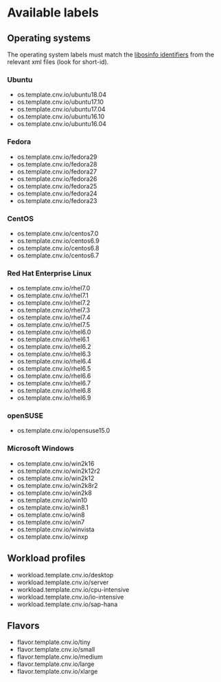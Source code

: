 # Available labels

## Operating systems

The operating system labels must match the [libosinfo
identifiers](https://gitlab.com/libosinfo/osinfo-db/tree/master/data/os) from the relevant xml files (look for short-id).

### Ubuntu

- os.template.cnv.io/ubuntu18.04
- os.template.cnv.io/ubuntu17.10
- os.template.cnv.io/ubuntu17.04
- os.template.cnv.io/ubuntu16.10
- os.template.cnv.io/ubuntu16.04

### Fedora

- os.template.cnv.io/fedora29
- os.template.cnv.io/fedora28
- os.template.cnv.io/fedora27
- os.template.cnv.io/fedora26
- os.template.cnv.io/fedora25
- os.template.cnv.io/fedora24
- os.template.cnv.io/fedora23

### CentOS

- os.template.cnv.io/centos7.0
- os.template.cnv.io/centos6.9
- os.template.cnv.io/centos6.8
- os.template.cnv.io/centos6.7

### Red Hat Enterprise Linux

- os.template.cnv.io/rhel7.0
- os.template.cnv.io/rhel7.1
- os.template.cnv.io/rhel7.2
- os.template.cnv.io/rhel7.3
- os.template.cnv.io/rhel7.4
- os.template.cnv.io/rhel7.5
- os.template.cnv.io/rhel6.0
- os.template.cnv.io/rhel6.1
- os.template.cnv.io/rhel6.2
- os.template.cnv.io/rhel6.3
- os.template.cnv.io/rhel6.4
- os.template.cnv.io/rhel6.5
- os.template.cnv.io/rhel6.6
- os.template.cnv.io/rhel6.7
- os.template.cnv.io/rhel6.8
- os.template.cnv.io/rhel6.9

### openSUSE

- os.template.cnv.io/opensuse15.0

### Microsoft Windows

- os.template.cnv.io/win2k16
- os.template.cnv.io/win2k12r2
- os.template.cnv.io/win2k12
- os.template.cnv.io/win2k8r2
- os.template.cnv.io/win2k8
- os.template.cnv.io/win10
- os.template.cnv.io/win8.1
- os.template.cnv.io/win8
- os.template.cnv.io/win7
- os.template.cnv.io/winvista
- os.template.cnv.io/winxp

## Workload profiles

- workload.template.cnv.io/desktop
- workload.template.cnv.io/server
- workload.template.cnv.io/cpu-intensive
- workload.template.cnv.io/io-intensive
- workload.template.cnv.io/sap-hana

## Flavors

- flavor.template.cnv.io/tiny
- flavor.template.cnv.io/small
- flavor.template.cnv.io/medium
- flavor.template.cnv.io/large
- flavor.template.cnv.io/xlarge

